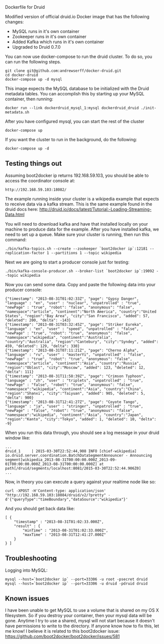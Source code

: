 Dockerfile for Druid

Modified version of official druid.io Docker image that has the following changes:
 * MySQL runs in it's own container
 * Zookeeper runs in it's own container
 * Added Kafka which runs in it's own container 
 * Upgraded to Druid 0.7.0

You can now use docker-compose to run the druid cluster. To do so, you can run
the following steps. 

    git clone git@github.com:andrewserff/docker-druid.git
    cd docker-druid
    docker-compose up -d mysql
    
This image expects the MySQL database to be initialized with the Druid
metadata tables.  You can accomplish this by starting up your MySQL container, then running:

    docker run --link dockerdruid_mysql_1:mysql dockerdruid_druid ./init-metadata.sh

After you have configured mysql, you can start the rest of the cluster
  
    docker-compose up

If you want the cluster to run in the background, do the following:

    docker-compose up -d

## Testing things out
Assuming boot2docker ip returns 192.168.59.103, you should be able to access the coordinator console at:

    http://192.168.59.103:18082/

The example running inside your cluster is a wikipedia example that expects to 
receive data via a kafka stream. This is the same example found in the druid docs here: 
http://druid.io/docs/latest/Tutorial:-Loading-Streaming-Data.html

You will need to download kafka and have that installed
locally on your machine to produce data for the example.  After you have installed kafka,
we need to set up a queue. Make sure your cluster is running, then run this command:

    ./bin/kafka-topics.sh --create --zookeeper `boot2docker ip`:12181 --replication-factor 1 --partitions 1 --topic wikipedia

Next we are going to start a producer console just for testing:

    ./bin/kafka-console-producer.sh --broker-list `boot2docker ip`:19092 --topic wikipedia

Now you can send some data.  Copy and paste the following data into your producer console:

    {"timestamp": "2013-08-31T01:02:33Z", "page": "Gypsy Danger", "language" : "en", "user" : "nuclear", "unpatrolled" : "true", "newPage" : "true", "robot": "false", "anonymous": "false", "namespace":"article", "continent":"North America", "country":"United States", "region":"Bay Area", "city":"San Francisco", "added": 57, "deleted": 200, "delta": -143}
    {"timestamp": "2013-08-31T03:32:45Z", "page": "Striker Eureka", "language" : "en", "user" : "speed", "unpatrolled" : "false", "newPage" : "true", "robot": "true", "anonymous": "false", "namespace":"wikipedia", "continent":"Australia", "country":"Australia", "region":"Cantebury", "city":"Syndey", "added": 459, "deleted": 129, "delta": 330}
    {"timestamp": "2013-08-31T07:11:21Z", "page": "Cherno Alpha", "language" : "ru", "user" : "masterYi", "unpatrolled" : "false", "newPage" : "true", "robot": "true", "anonymous": "false", "namespace":"article", "continent":"Asia", "country":"Russia", "region":"Oblast", "city":"Moscow", "added": 123, "deleted": 12, "delta": 111}
    {"timestamp": "2013-08-31T11:58:39Z", "page": "Crimson Typhoon", "language" : "zh", "user" : "triplets", "unpatrolled" : "true", "newPage" : "false", "robot": "true", "anonymous": "false", "namespace":"wikipedia", "continent":"Asia", "country":"China", "region":"Shanxi", "city":"Taiyuan", "added": 905, "deleted": 5, "delta": 900}
    {"timestamp": "2013-08-31T12:41:27Z", "page": "Coyote Tango", "language" : "ja", "user" : "stringer", "unpatrolled" : "true", "newPage" : "false", "robot": "true", "anonymous": "false", "namespace":"wikipedia", "continent":"Asia", "country":"Japan", "region":"Kanto", "city":"Tokyo", "added": 1, "deleted": 10, "delta": -9}

When you run this data through, you should see a log message in your druid window like:

    ...
    druid_1     | 2015-03-30T22:52:44,908 INFO [chief-wikipedia] io.druid.server.coordination.BatchDataSegmentAnnouncer - Announcing segment[wikipedia_2013-08-31T00:00:00.000Z_2013-09-01T00:00:00.000Z_2013-08-31T00:00:00.000Z] at path[/druid/segments/localhost:8081/2015-03-30T22:52:44.906Z0]
    ...

Now, in theory you can execute a query against your realtime node like so:

    curl -XPOST -H'Content-type: application/json' "http://192.168.59.103:18084/druid/v2/?pretty" -d'{"queryType":"timeBoundary","dataSource":"wikipedia"}'

And you should get back data like:

    [ {
        "timestamp" : "2013-08-31T01:02:33.000Z",
        "result" : {
            "minTime" : "2013-08-31T01:02:33.000Z",
            "maxTime" : "2013-08-31T12:41:27.000Z"
        }
    } ]

## Troubleshooting
Logging into MySQL:

    mysql --host=`boot2docker ip` --port=33306 -u root -psecret druid
    mysql --host=`boot2docker ip` --port=33306 -u druid -pdruid druid


## Known issues
I have been unable to get MySQL to use a volume that is shared on my OS X filesystem.
So if you destroy your container, then your mysql data will be gone. Anytime I try 
to use a shared, mysql will not start because it doesn't have permissions to write to the directory. 
If anyone know how to fix this, let me know!  I believe it is related to this boot2docker issue: 
https://github.com/boot2docker/boot2docker/issues/581

